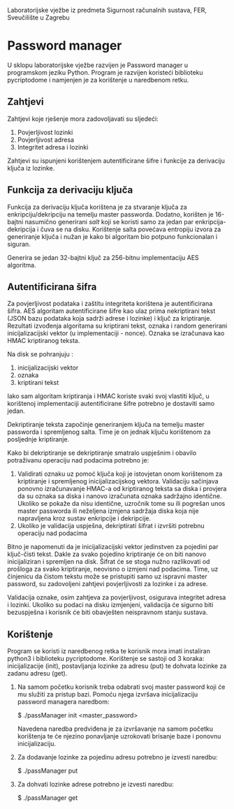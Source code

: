 Laboratorijske vježbe iz predmeta Sigurnost računalnih sustava, FER, Sveučilište u Zagrebu

# Password manager

U sklopu laboratorijske vježbe razvijen je Password manager u programskom jeziku Python. Program je razvijen koristeći biblioteku pycriptodome i namjenjen je za korištenje u naredbenom retku.

## Zahtjevi

Zahtjevi koje rješenje mora zadovoljavati su sljedeći:
1. Povjerljivost lozinki
2. Povjerljivost adresa
3. Integritet adresa i lozinki

Zahtjevi su ispunjeni korištenjem autentificirane šifre i funkcije za derivaciju ključa iz lozinke.

## Funkcija za derivaciju ključa  

Funkcija za derivaciju ključa korištena je za stvaranje ključa za enkripciju/dekripciju na temelju master passworda. Dodatno, korišten je 16-bajtni nasumično generirani *salt* koji se koristi samo za jedan par enkripcija-dekripcija i čuva se na disku. Korištenje salta povećava entropiju izvora za generiranje ključa i nužan je kako bi algoritam bio potpuno funkcionalan i siguran.

Generira se jedan 32-bajtni ključ za 256-bitnu implementaciju AES algoritma.


## Autentificirana šifra

Za povjerljivost podataka i zaštitu integriteta korištena je autentificirana šifra. 
AES algoritam autentificirane šifre kao ulaz prima nekriptirani tekst (JSON bazu podataka koja sadrži adrese i lozinke) i ključ za kriptiranje. Rezultati izvođenja algoritama su kriptirani tekst, oznaka i random generirani inicijalizacijski vektor (u implementaciji - nonce). 
Oznaka se izračunava kao HMAC kriptiranog teksta. 

Na disk se pohranjuju :
1. inicijalizacijski vektor
2. oznaka
3. kriptirani tekst

Iako sam algoritam kriptiranja i HMAC koriste svaki svoj vlastiti ključ, u korištenoj implementaciji autentificirane šifre potrebno je dostaviti samo jedan. 

Dekriptiranje teksta započinje generiranjem ključa na temelju master passworda i spremljenog salta. Time je on jednak ključu korištenom za posljednje kriptiranje. 

Kako bi dekriptiranje se dekriptiranje smatralo uspješnim i obavilo potraživanu operaciju nad podacima potrebno je:
1. Validirati oznaku uz pomoć ključa koji je istovjetan onom korištenom za kriptiranje i spremljenog inicijalizacijskog vektora. Validaciju sačinjava ponovno izračunavanje HMAC-a od kriptiranog teksta sa diska i provjera da su oznaka sa diska i nanovo izračunata oznaka sadržajno identične. Ukoliko se pokaže da nisu identične, uzročnik tome su ili pogrešan unos master passworda ili neželjena izmjena sadržaja diska koja nije napravljena kroz sustav enkripcije i dekripcije.
2. Ukoliko je validacija uspješna, dekriptirati šifrat i izvršiti potrebnu operaciju nad podacima

Bitno je napomenuti da je inicijalizacijski vektor jedinstven za pojedini par ključ-čisti tekst. Dakle za svako pojedino kriptiranje će on biti nanovo inicijaliziran i spremljen na disk. Šifrat će se stoga nužno razlikovati od prošloga za svako kriptiranje, neovisno o izmjeni nad podacima. Time, uz činjenicu da čistom tekstu može se pristupiti samo uz ispravni master password, su zadovoljeni zahtjevi povjerljivosti za lozinke i za adrese. 

Validacija oznake, osim zahtjeva za povjerljivost, osigurava integritet adresa i lozinki. Ukoliko su podaci na disku izmjenjeni, validacija će sigurno biti bezuspješna i korisnik će biti obavješten neispravnom stanju sustava.


## Korištenje

Program se koristi iz naredbenog retka te korisnik mora imati instaliran python3 i biblioteku pycriptodome.
Korištenje se sastoji od 3 koraka: inicijalizacije (init), postavljanja lozinke za adresu (put) te dohvata lozinke za zadanu adresu (get).

1. Na samom početku korisnik treba odabrati svoj master password koji će mu služiti za pristup bazi. Pomoću njega izvršava inicijalizaciju password managera naredbom:

    $ ./passManager init <master_password>
    
    Navedena naredba predviđena je za izvršavanje na samom početku korištenja te će njezino ponavljanje uzrokovati brisanje baze i ponovnu inicijalizaciju.
    
2. Za dodavanje lozinke za pojedinu adresu potrebno je izvesti naredbu:

    $  ./passManager put <adresa> <lozinka>
    
3. Za dohvati lozinke adrese potrebno je izvesti naredbu:

    $  ./passManager get <adresa>
